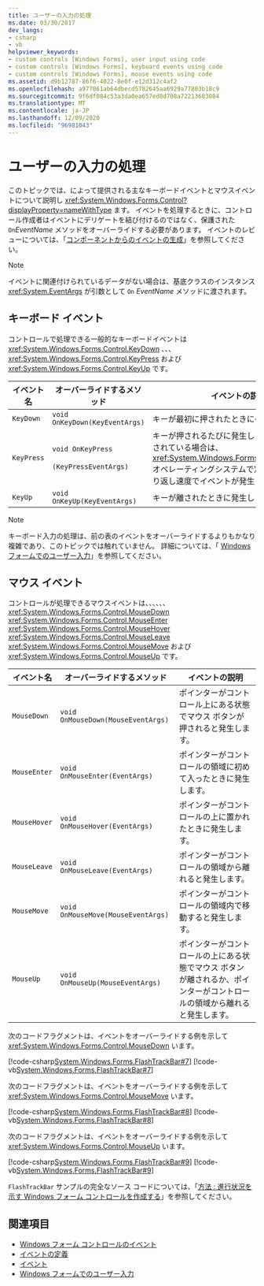 ```yaml
---
title: ユーザーの入力の処理
ms.date: 03/30/2017
dev_langs:
- csharp
- vb
helpviewer_keywords:
- custom controls [Windows Forms], user input using code
- custom controls [Windows Forms], keyboard events using code
- custom controls [Windows Forms], mouse events using code
ms.assetid: d9b12787-86f6-4022-8e0f-e12d312c4af2
ms.openlocfilehash: a977061ab64dbecd5782645aa6929a77803b18c9
ms.sourcegitcommit: 9f6df084c53a3da0ea657ed0d708a72213683084
ms.translationtype: MT
ms.contentlocale: ja-JP
ms.lasthandoff: 12/09/2020
ms.locfileid: "96981043"
---
```

# <a name="handling-user-input"></a>ユーザーの入力の処理

このトピックでは、によって提供される主なキーボードイベントとマウスイベントについて説明し <xref:System.Windows.Forms.Control?displayProperty=nameWithType> ます。 イベントを処理するときに、コントロール作成者はイベントにデリゲートを結び付けるのではなく、保護された `On`*EventName* メソッドをオーバーライドする必要があります。 イベントのレビューについては、「[コンポーネントからのイベントの生成](/previous-versions/visualstudio/visual-studio-2013/sh2e3k5z(v=vs.120))」を参照してください。  
  
> [!NOTE]
> イベントに関連付けられているデータがない場合は、基底クラスのインスタンス <xref:System.EventArgs> が引数として `On` *EventName* メソッドに渡されます。  
  
## <a name="keyboard-events"></a>キーボード イベント  

 コントロールで処理できる一般的なキーボードイベントは <xref:System.Windows.Forms.Control.KeyDown> 、、、 <xref:System.Windows.Forms.Control.KeyPress> および <xref:System.Windows.Forms.Control.KeyUp> です。  
  
|イベント名|オーバーライドするメソッド|イベントの説明|  
|----------------|------------------------|--------------------------|  
|`KeyDown`|`void OnKeyDown(KeyEventArgs)`|キーが最初に押されたときにのみ発生します。|  
|`KeyPress`|`void OnKeyPress`<br /><br /> `(KeyPressEventArgs)`|キーが押されるたびに発生します。 キーが保持されている場合は、 <xref:System.Windows.Forms.Control.KeyPress> オペレーティングシステムで定義されている繰り返し速度でイベントが発生します。|  
|`KeyUp`|`void OnKeyUp(KeyEventArgs)`|キーが離されたときに発生します。|  
  
> [!NOTE]
> キーボード入力の処理は、前の表のイベントをオーバーライドするよりもかなり複雑であり、このトピックでは触れていません。 詳細については、「 [Windows フォームでのユーザー入力](../user-input-in-windows-forms.md)」を参照してください。  
  
## <a name="mouse-events"></a>マウス イベント  

 コントロールが処理できるマウスイベントは、、、、、、 <xref:System.Windows.Forms.Control.MouseDown> <xref:System.Windows.Forms.Control.MouseEnter> <xref:System.Windows.Forms.Control.MouseHover> <xref:System.Windows.Forms.Control.MouseLeave> <xref:System.Windows.Forms.Control.MouseMove> および <xref:System.Windows.Forms.Control.MouseUp> です。  
  
|イベント名|オーバーライドするメソッド|イベントの説明|  
|----------------|------------------------|--------------------------|  
|`MouseDown`|`void OnMouseDown(MouseEventArgs)`|ポインターがコントロール上にある状態でマウス ボタンが押されると発生します。|  
|`MouseEnter`|`void OnMouseEnter(EventArgs)`|ポインターがコントロールの領域に初めて入ったときに発生します。|  
|`MouseHover`|`void OnMouseHover(EventArgs)`|ポインターがコントロールの上に置かれたときに発生します。|  
|`MouseLeave`|`void OnMouseLeave(EventArgs)`|ポインターがコントロールの領域から離れると発生します。|  
|`MouseMove`|`void OnMouseMove(MouseEventArgs)`|ポインターがコントロールの領域内で移動すると発生します。|  
|`MouseUp`|`void OnMouseUp(MouseEventArgs)`|ポインターがコントロールの上にある状態でマウス ボタンが離されるか、ポインターがコントロールの領域から離れると発生します。|  
  
 次のコードフラグメントは、イベントをオーバーライドする例を示して <xref:System.Windows.Forms.Control.MouseDown> います。  
  
 [!code-csharp[System.Windows.Forms.FlashTrackBar#7](~/samples/snippets/csharp/VS_Snippets_Winforms/System.Windows.Forms.FlashTrackBar/CS/FlashTrackBar.cs#7)]
 [!code-vb[System.Windows.Forms.FlashTrackBar#7](~/samples/snippets/visualbasic/VS_Snippets_Winforms/System.Windows.Forms.FlashTrackBar/VB/FlashTrackBar.vb#7)]  
  
 次のコードフラグメントは、イベントをオーバーライドする例を示して <xref:System.Windows.Forms.Control.MouseMove> います。  
  
 [!code-csharp[System.Windows.Forms.FlashTrackBar#8](~/samples/snippets/csharp/VS_Snippets_Winforms/System.Windows.Forms.FlashTrackBar/CS/FlashTrackBar.cs#8)]
 [!code-vb[System.Windows.Forms.FlashTrackBar#8](~/samples/snippets/visualbasic/VS_Snippets_Winforms/System.Windows.Forms.FlashTrackBar/VB/FlashTrackBar.vb#8)]  
  
 次のコードフラグメントは、イベントをオーバーライドする例を示して <xref:System.Windows.Forms.Control.MouseUp> います。  
  
 [!code-csharp[System.Windows.Forms.FlashTrackBar#9](~/samples/snippets/csharp/VS_Snippets_Winforms/System.Windows.Forms.FlashTrackBar/CS/FlashTrackBar.cs#9)]
 [!code-vb[System.Windows.Forms.FlashTrackBar#9](~/samples/snippets/visualbasic/VS_Snippets_Winforms/System.Windows.Forms.FlashTrackBar/VB/FlashTrackBar.vb#9)]  
  
 `FlashTrackBar` サンプルの完全なソース コードについては、「[方法 : 進行状況を示す Windows フォーム コントロールを作成する](how-to-create-a-windows-forms-control-that-shows-progress.md)」を参照してください。  
  
## <a name="see-also"></a>関連項目

- [Windows フォーム コントロールのイベント](events-in-windows-forms-controls.md)
- [イベントの定義](defining-an-event-in-windows-forms-controls.md)
- [イベント](/dotnet/standard/events/index)
- [Windows フォームでのユーザー入力](../user-input-in-windows-forms.md)
